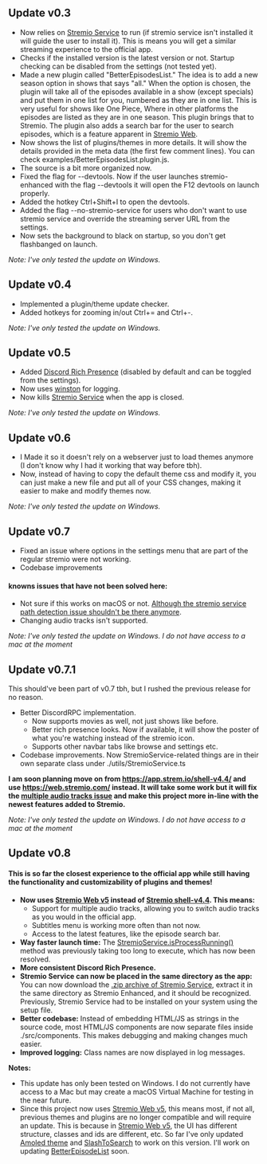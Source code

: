 ## Update v0.3
- Now relies on [Stremio Service](https://github.com/Stremio/stremio-service) to run (if stremio service isn't installed it will guide the user to install it). This is means you will get a similar streaming experience to the official app.
- Checks if the installed version is the latest version or not. Startup checking can be disabled from the settings (not tested yet).
- Made a new plugin called "BetterEpisodesList." The idea is to add a new season option in shows that says "all." When the option is chosen, the plugin will take all of the episodes available in a show (except specials) and put them in one list for you, numbered as they are in one list. This is very useful for shows like One Piece, Where in other platforms the episodes are listed as they are in one season. This plugin brings that to Stremio. The plugin also adds a search bar for the user to search episodes, which is a feature apparent in [Stremio Web](https://web.stremio.com/).
- Now shows the list of plugins/themes in more details. It will show the details provided in the meta data (the first few comment lines). You can check examples/BetterEpisodesList.plugin.js.
- The source is a bit more organized now.
- Fixed the flag for --devtools. Now if the user launches stremio-enhanced with the flag --devtools it will open the F12 devtools on launch properly.
- Added the hotkey Ctrl+Shift+I to open the devtools.
- Added the flag --no-stremio-service for users who don't want to use stremio service and override the streaming server URL from the settings.
- Now sets the background to black on startup, so you don't get flashbanged on launch.

*Note: I've only tested the update on Windows.*

## Update v0.4
- Implemented a plugin/theme update checker.
- Added hotkeys for zooming in/out Ctrl+= and Ctrl+-.

*Note: I've only tested the update on Windows.*

## Update v0.5
- Added [Discord Rich Presence](https://github.com/discordjs/RPC) (disabled by default and can be toggled from the settings).
- Now uses [winston](https://www.npmjs.com/package/winston) for logging.
- Now kills [Stremio Service](https://github.com/Stremio/stremio-service) when the app is closed.

*Note: I've only tested the update on Windows.*

## Update v0.6
- I Made it so it doesn't rely on a webserver just to load themes anymore (I don't know why I had it working that way before tbh).
- Now, instead of having to copy the default theme css and modify it, you can just make a new file and put all of your CSS changes, making it easier to make and modify themes now.

*Note: I've only tested the update on Windows.*


## Update v0.7
- Fixed an issue where options in the settings menu that are part of the regular stremio were not working.
- Codebase improvements
#### knowns issues that have not been solved here:
- Not sure if this works on macOS or not. [Although the stremio service path detection issue shouldn't be there anymore](https://github.com/REVENGE977/stremio-enhanced-community/pull/16).
- Changing audio tracks isn't supported.
  
*Note: I've only tested the update on Windows. I do not have access to a mac at the moment*

## Update v0.7.1
This should've been part of v0.7 tbh, but I rushed the previous release for no reason.
- Better DiscordRPC implementation.
  - Now supports movies as well, not just shows like before.
  - Better rich presence looks. Now if available, it will show the poster of what you're watching instead of the stremio icon.
  - Supports other navbar tabs like browse and settings etc.
- Codebase improvements. Now StremioService-related things are in their own separate class under ./utils/StremioService.ts

**I am soon planning move on from https://app.strem.io/shell-v4.4/ and use https://web.stremio.com/ instead. It will take some work but it will fix the [multiple audio tracks issue](https://github.com/REVENGE977/stremio-enhanced-community/issues/3) and make this project more in-line with the newest features added to Stremio.**

*Note: I've only tested the update on Windows. I do not have access to a mac at the moment*

## Update v0.8
#### This is so far the closest experience to the official app while still having the functionality and customizability of plugins and themes!
- **Now uses [Stremio Web v5](https://web.stremio.com/) instead of [Stremio shell-v4.4](https://app.strem.io/shell-v4.4/). This means:**
  - Support for multiple audio tracks, allowing you to switch audio tracks as you would in the official app.
  - Subtitles menu is working more often than not now.
  - Access to the latest features, like the episode search bar.
- **Way faster launch time:** The [StremioService.isProcessRunning()](https://github.com/REVENGE977/stremio-enhanced-community/blob/main/src/utils/StremioService.ts#L81) method was previously taking too long to execute, which has now been resolved.
- **More consistent Discord Rich Presence.**
- **Stremio Service can now be placed in the same directory as the app:** You can now download the [.zip archive of Stremio Service](https://github.com/Stremio/stremio-service/releases/tag/v0.1.13), extract it in the same directory as Stremio Enhanced, and it should be recognized. Previously, Stremio Service had to be installed on your system using the setup file.
- **Better codebase:** Instead of embedding HTML/JS as strings in the source code, most HTML/JS components are now separate files inside ./src/components. This makes debugging and making changes much easier.
- **Improved logging:** Class names are now displayed in log messages.


**Notes:**
- This update has only been tested on Windows. I do not currently have access to a Mac but may create a macOS Virtual Machine for testing in the near future.
- Since this project now uses [Stremio Web v5](https://web.stremio.com/), this means most, if not all, previous themes and plugins are no longer compatible and will require an update. This is because in [Stremio Web v5](https://web.stremio.com/), the UI has different structure, classes and ids are different, etc. So far I've only updated [Amoled theme](https://github.com/REVENGE977/StremioAmoledTheme) and [SlashToSearch](https://github.com/REVENGE977/SlashToSearch) to work on this version. I'll work on updating [BetterEpisodeList](https://github.com/REVENGE977/BetterEpisodeList) soon.